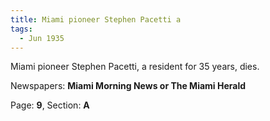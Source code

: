 ```yaml
---  
title: Miami pioneer Stephen Pacetti a  
tags:  
  - Jun 1935  
---  
```

  
Miami pioneer Stephen Pacetti, a resident for 35 years, dies.  
  
Newspapers: **Miami Morning News or The Miami Herald**  
  
Page: **9**, Section: **A** 
